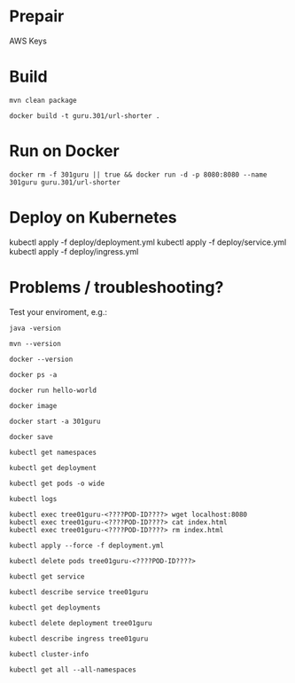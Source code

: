 
# Prepair
AWS Keys


# Build
```console
mvn clean package

docker build -t guru.301/url-shorter .
```


# Run on Docker
```console
docker rm -f 301guru || true && docker run -d -p 8080:8080 --name 301guru guru.301/url-shorter
```


# Deploy on Kubernetes
kubectl apply -f deploy/deployment.yml
kubectl apply -f deploy/service.yml
kubectl apply -f deploy/ingress.yml


# Problems / troubleshooting?
Test your enviroment, e.g.:

```console
java -version
```

```console
mvn --version
```

```console
docker --version
```

```console
docker ps -a
```

```console
docker run hello-world
```

```console
docker image
```

```console
docker start -a 301guru
```

```console
docker save
```

```console
kubectl get namespaces
```

```console
kubectl get deployment
```

```console
kubectl get pods -o wide
```
```console
kubectl logs
```

```console
kubectl exec tree01guru-<????POD-ID????> wget localhost:8080
kubectl exec tree01guru-<????POD-ID????> cat index.html
kubectl exec tree01guru-<????POD-ID????> rm index.html
```

```console
kubectl apply --force -f deployment.yml 
```

```console
kubectl delete pods tree01guru-<????POD-ID????>
```

```console
kubectl get service
```

```console
kubectl describe service tree01guru
```

```console
kubectl get deployments
```

```console
kubectl delete deployment tree01guru
```

```console
kubectl describe ingress tree01guru
```

```console
kubectl cluster-info
```

```console
kubectl get all --all-namespaces
```
